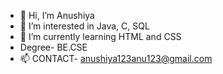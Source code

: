 - 👋 Hi, I’m Anushiya
- 👀 I’m interested in Java, C, SQL
- 🌱 I’m currently learning HTML and CSS
-    Degree- BE.CSE
- 📫 CONTACT- anushiya123anu123@gmail.com

<!---
anushiya216/anushiya216 is a ✨ special ✨ repository because its `README.md` (this file) appears on your GitHub profile.
You can click the Preview link to take a look at your changes.
--->
